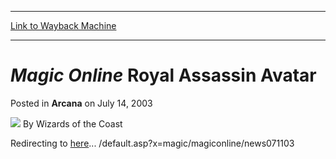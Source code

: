 
---
[Link to Wayback Machine](https://web.archive.org/web/20220701233328/https://magic.wizards.com/en/articles/archive/arcana/magic-online-royal-assassin-avatar-2003-07-14)

[_metadata_:author]:- "Wizards of the Coast"
[_metadata_:description]:- "Redirecting to here... /default.asp?x=magic/magiconline/news071103"
[_metadata_:generator]:- "Drupal 7 (http://drupal.org)"
[_metadata_:node]:- "605781"
[_metadata_:publish_date]:- "2003-07-14"
[_metadata_:source]:- "div-main-content"
[_metadata_:title]:- "Magic Online Royal Assassin Avatar"
[_metadata_:wayback_capture_timestamp]:- "2022-07-01 23:33:28"
[_metadata_:wayback_raw_url]:- "https://web.archive.org/web/20220701233328id_/https://magic.wizards.com/en/articles/archive/arcana/magic-online-royal-assassin-avatar-2003-07-14"
[_metadata_:wayback_url]:- "https://magic.wizards.com/en/articles/archive/arcana/magic-online-royal-assassin-avatar-2003-07-14"
---


***Magic** Online* Royal Assassin Avatar
========================================



 Posted in **Arcana**
 on July 14, 2003 






![](https://media.magic.wizards.com/styles/auth_small/public/images/person/wizards_author.jpg)
By Wizards of the Coast











Redirecting to [here](http://archive.wizards.com/Magic/Magazine/Article.aspx?x=magic/magiconline/news071103)... /default.asp?x=magic/magiconline/news071103







